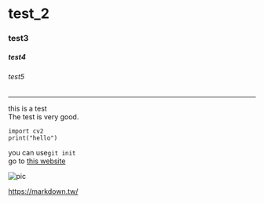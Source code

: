 # test_2
### test3
##### test4
###### test5
---
this is a test<br/>
The test is very good.<br/>
```
import cv2
print("hello")
```
you can use`` git init ``<br/>
go to [this website](https://github.com/pricing)

![pic](https://miro.medium.com/max/1400/1*SSRjtoQ0H2X3SBPOiJ5rZw.jpeg)

https://markdown.tw/
